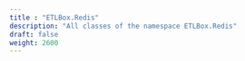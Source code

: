 ```yaml
---
title : "ETLBox.Redis"
description: "All classes of the namespace ETLBox.Redis"
draft: false
weight: 2600
---
```

